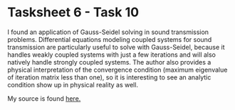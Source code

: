 # Tasksheet 6 - Task 10

I found an application of Gauss-Seidel solving in sound transmission problems. Differential equations modeling coupled systems for sound transmission are particularly useful to solve with Gauss-Seidel, because it handles weakly coupled systems with just a few iterations and will also natively handle strongly coupled systems. The author also provides a physical interpretation of the convergence condition (maximum eigenvalue of iteration matrix less than one), so it is interesting to see an analytic condition show up in physical reality as well.

My source is found [here.](https://core.ac.uk/download/pdf/41781830.pdf)
